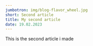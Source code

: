 ```yaml
---
jumbotron: img/blog-flavor_wheel.jpg
short: Second article
title: My second article
date: 19.02.2023
---
```

This is the second article i made